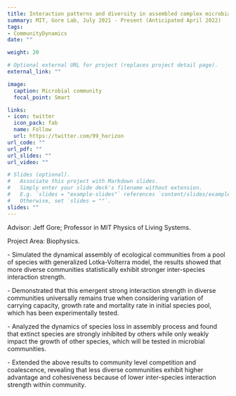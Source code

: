 ```yaml
---
title: Interaction patterns and diversity in assembled complex microbial communities
summary: MIT, Gore Lab, July 2021 - Present (Anticipated April 2022)
tags:
- CommunityDynamics
date: ""

weight: 20

# Optional external URL for project (replaces project detail page).
external_link: ""

image:
  caption: Microbial community
  focal_point: Smart

links:
- icon: twitter
  icon_pack: fab
  name: Follow
  url: https://twitter.com/99_horizon
url_code: ""
url_pdf: ""
url_slides: ""
url_video: ""

# Slides (optional).
#   Associate this project with Markdown slides.
#   Simply enter your slide deck's filename without extension.
#   E.g. `slides = "example-slides"` references `content/slides/example-slides.md`.
#   Otherwise, set `slides = ""`.
slides: ""
---
```


Advisor: Jeff Gore; Professor in MIT Physics of Living Systems.  

Project Area: Biophysics. 

\- Simulated the dynamical assembly of ecological communities from a pool of species with generalized Lotka-Volterra model, the results showed that more diverse communities statistically exhibit stronger inter-species interaction strength.  

\-	Demonstrated that this emergent strong interaction strength in diverse communities universally remains true when considering variation of carrying capacity, growth rate and mortality rate in initial species pool, which has been experimentally tested.

\-	Analyzed the dynamics of species loss in assembly process and found that extinct species are strongly inhibited by others while only weakly impact the growth of other species, which will be tested in microbial communities.

\-	Extended the above results to community level competition and coalescence, revealing that less diverse communities exhibit higher advantage and cohesiveness because of lower inter-species interaction strength within community.

